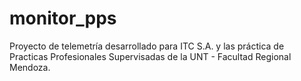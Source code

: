 # monitor_pps
Proyecto de telemetría desarrollado para ITC S.A. y las práctica de Practicas Profesionales Supervisadas de la UNT - Facultad Regional Mendoza.
